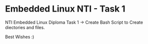 # Embedded Linux NTI - Task 1
NTI Embedded Linux Diploma Task 1 -> Create Bash Script to Create diectories and files.





Best Wishes :)
